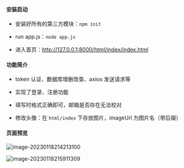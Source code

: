 #### 安装启动

- 安装好所有的第三方模块：`npm init`

- run app.js：`node app.js`

- 进入首页：http://127.0.0.1:8000/html/index/index.html

  

#### 功能简介

- token 认证、数据库增删改查、axios 发送请求等

- 实现了登录、注册功能
- 填写时格式正确即可，邮箱是否存在无法校对
- 修改头像：在 `html/index` 下存放图片，imageUrl 为图片名（带后缀）



#### 页面预览

![image-20230118214213100](D:\文档\学习文件\GitWebProjects\interactive_website_mis\images\image-20230118214213100.png)

![image-20230118215911309](D:\文档\学习文件\GitWebProjects\interactive_website_mis\images\image-20230118215911309.png)

